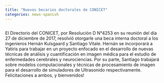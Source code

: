 ```yaml
---
title: "Nuevos becarios doctorales de CONICET"
categories: news-spanish
---
```


<div class="image-post-container">
    <img src="http://www.hamartia.com.ar/wp-content/uploads/2019/04/By7mNb-OZ_1256x620-e1554905599245.jpg" title="" />
</div>

El Directorio del CONICET, por Resolución D N°4253 en su reunión del día 27 de diciembre de 2017, resolvió otorgarle una beca interna doctoral a los ingenieros Hernán Kulsgaard y Santiago Vitale. Hernán se incorporará a Yatiris para trabajar en un proyecto enfocado en el desarrollo de nuevas técnicas de análisis y cuantificación en imagen médica para el estudio de enfermedades cerebrales y neurociencias. Por su parte, Santiago trabajará sobre modelos computacionales y técnicas de procesamiento de imagen para el desarrollo de simuladores de Ultrasonido respectivamente. Felicitaciones a ambos, y bienvenidos!